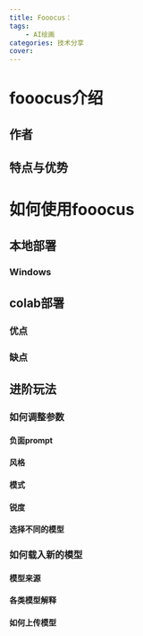 ```yaml
---
title: Fooocus：
tags: 
    - AI绘画
categories: 技术分享
cover: 
---
```

# fooocus介绍

## 作者

## 特点与优势

# 如何使用fooocus

## 本地部署
### Windows

## colab部署

### 优点

### 缺点

## 进阶玩法

### 如何调整参数
#### 负面prompt
#### 风格
#### 模式
#### 锐度
#### 选择不同的模型

### 如何载入新的模型

#### 模型来源

#### 各类模型解释

#### 如何上传模型